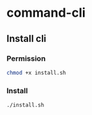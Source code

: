 # command-cli

## Install cli

### Permission
```bash
chmod +x install.sh
```

### Install
```bash
./install.sh
```
